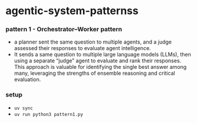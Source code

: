 # agentic-system-patternss

### pattern 1 - Orchestrator–Worker pattern
 -  a planner sent the same question to multiple agents, and a judge assessed their responses to evaluate agent intelligence.
 -  It sends a same question to multiple large language models (LLMs), then using a separate “judge” agent to evaluate and rank their responses. 
   This approach is valuable for identifying the single best answer among many, leveraging the strengths of ensemble reasoning and critical evaluation.










### setup



- `uv sync`
-  `uv run python3 pattern1.py `
